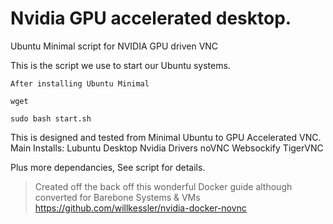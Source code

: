 # Nvidia GPU accelerated desktop.
Ubuntu Minimal script for NVIDIA GPU driven VNC

This is the script we use to start our Ubuntu systems.

    After installing Ubuntu Minimal
    
    wget 
    
    sudo bash start.sh

This is designed and tested from Minimal Ubuntu to GPU Accelerated VNC. 
Main Installs:
Lubuntu Desktop
Nvidia Drivers
noVNC
Websockify
TigerVNC

Plus more dependancies, See script for details.

> Created off the back off this wonderful Docker guide although converted for Barebone Systems & VMs
> https://github.com/willkessler/nvidia-docker-novnc 
